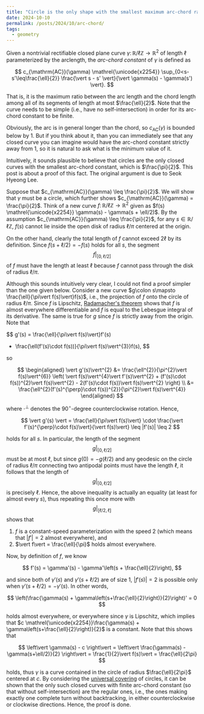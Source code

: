 ```yaml
---
title: "Circle is the only shape with the smallest maximum arc-chord ratio"
date: 2024-10-10
permalink: /posts/2024/10/arc-chord/
tags:
  - geometry
---
```


Given a nontrivial rectifiable closed plane curve $\gamma\colon\mathbb{R}/\ell\mathbb{Z}\to\mathbb{R}^{2}$ of length $\ell$ parameterized by the arclength, the *arc-chord constant* of $\gamma$ is defined as

$$
  c_{\mathrm{AC}}(\gamma)
  \mathrel{\unicode{x2254}} \sup_{0<s-s'\leq\frac{\ell}{2}}
  \frac{\vert s - s' \vert}{\vert \gamma(s) - \gamma(s') \vert}.
$$

That is, it is the maximum ratio between the arc length and the chord length among all of its segments of length at most $\frac{\ell}{2}$. Note that the curve needs to be simple (i.e., have no self-intersection) in order for its arc-chord constant to be finite.

Obviously, the arc is in general longer than the chord, so $c_{\mathrm{AC}}(\gamma)$ is bounded below by $1$. But if you think about it, than you can immediately see that any closed curve you can imagine would have the arc-chord constant strictly away from $1$, so it is natural to ask what is the minimum value of it.

Intuitively, it sounds plausible to believe that circles are the only closed curves with the smallest arc-chord constant, which is $\frac{\pi}{2}$. This post is about a proof of this fact. The original argument is due to Seok Hyeong Lee.

Suppose that $c_{\mathrm{AC}}(\gamma) \leq \frac{\pi}{2}$. We will show that $\gamma$ must be a circle, which further shows $c_{\mathrm{AC}}(\gamma) = \frac{\pi}{2}$. Think of a new curve $f\colon\mathbb{R}/\ell\mathbb{Z}\to\mathbb{R}^{2}$ given as $f(s) \mathrel{\unicode{x2254}} \gamma(s) - \gamma(s + \ell/2)$. By the assumption $c_{\mathrm{AC}}(\gamma) \leq \frac{\pi}{2}$, for any $s\in\mathbb{R}/\ell\mathbb{Z}$, $f(s)$ cannot lie inside the open disk of radius $\ell/\pi$ centered at the origin.

On the other hand, clearly the total length of $f$ cannot exceed $2\ell$ by its definition. Since $f(s+\ell/2) = -f(s)$ holds for all $s$, the segment $$f\vert_{[0,\ell/2]}$$ of $f$ must have the length at least $\ell$ because $f$ cannot pass through the disk of radius $\ell/\pi$.

Although this sounds intuitively very clear, I could not find a proof simpler than the one given below. Consider a new curve $g\colon s\mapsto \frac{\ell}{\pi\vert f(s)\vert}f(s)$, i.e., the projection of $f$ onto the circle of radius $\ell/\pi$. Since $f$ is Lipschitz, [Radamacher's theorem](https://en.wikipedia.org/wiki/Rademacher%27s_theorem) shows that $f$ is almost everywhere differentiable and $f$ is equal to the Lebesgue integral of its derivative. The same is true for $g$ since $f$ is strictly away from the origin. Note that

$$
  g'(s) = \frac{\ell}{\pi\vert f(s)\vert}f'(s)
  - \frac{\ell(f'(s)\cdot f(s))}{\pi\vert f(s)\vert^{3}}f(s),
$$

so

$$
\begin{aligned}
  \vert g'(s)\vert^{2}
    &= \frac{\ell^{2}}{\pi^{2}\vert f(s)\vert^{6}}
    \left(
      \vert f(s)\vert^{4}\vert f'(s)\vert^{2} + (f'(s)\cdot f(s))^{2}\vert f(s)\vert^{2}
      - 2(f'(s)\cdot f(s))\vert f(s)\vert^{2}
    \right) \\
    &= \frac{\ell^{2}(f'(s)^{\perp}\cdot f(s))^{2}}{\pi^{2}\vert f(s)\vert^{4}}
\end{aligned}
$$

where $\cdot^{\perp}$ denotes the $90^{\circ}$-degree counterclockwise rotation. Hence,

$$
  \vert g'(s) \vert = \frac{\ell}{\pi\vert f(s)\vert}
  \cdot \frac{\vert f'(s)^{\perp}\cdot f(s)\vert}{\vert f(s)\vert}
  \leq |f'(s)| \leq 2
$$

holds for all $s$. In particular, the length of the segment $$g\vert_{[0,\ell/2]}$$ must be at most $\ell$, but since $g(0) = -g(\ell/2)$ and any geodesic on the circle of radius $\ell/\pi$ connecting two antipodal points must have the length $\ell$, it follows that the length of $$g\vert_{[0,\ell/2]}$$ is precisely $\ell$. Hence, the above inequality is actually an equality (at least for almost every $s$), thus repeating this once more with $$g\vert_{[\ell/2,\ell]}$$ shows that

1. $f$ is a constant-speed parameterization with the speed $2$ (which means that $\vert f'\vert = 2$ almost everywhere), and
2. $\vert f\vert = \frac{\ell}{\pi}$ holds almost everywhere.

Now, by definition of $f$, we know

$$
  f'(s) = \gamma'(s) - \gamma'\left(s + \frac{\ell}{2}\right),
$$

and since both of $\gamma'(s)$ and $\gamma'(s+\ell/2)$ are of size $1$, $\vert f'(s)\vert = 2$ is possible only when $\gamma'(s+\ell/2) = -\gamma'(s)$. In other words,

$$
  \left(\frac{\gamma(s) + \gamma\left(s+\frac{\ell}{2}\right)}{2}\right)' = 0
$$

holds almost everywhere, or everywhere since $\gamma$ is Lipschitz, which implies that $c \mathrel{\unicode{x2254}}\frac{\gamma(s) + \gamma\left(s+\frac{\ell}{2}\right)}{2}$ is a constant. Note that this shows that

$$
  \left\vert \gamma(s) - c \right\vert
  = \left\vert \frac{\gamma(s) - \gamma(s+\ell/2)}{2} \right\vert
  = \frac{1}{2}\vert f(s)\vert = \frac{\ell}{2\pi}
$$

holds, thus $\gamma$ is a curve contained in the circle of radius $\frac{\ell}{2\pi}$ centered at $c$. By considering the [universal covering](https://en.wikipedia.org/wiki/Covering_space) of circles, it can be shown that the only such closed curves with finite arc-chord constant (so that without self-intersection) are the regular ones, i.e., the ones making exactly one complete turn without backtracking, in either counterclockwise or clockwise directions. Hence, the proof is done.